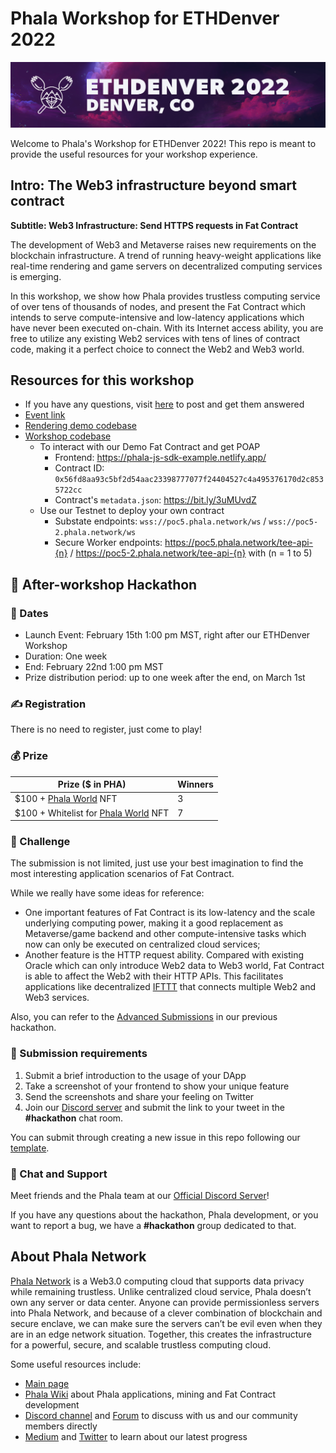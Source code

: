 # Phala Workshop for ETHDenver 2022

![](assets/banner.jpeg)

Welcome to Phala's Workshop for ETHDenver 2022!
This repo is meant to provide the useful resources for your workshop experience.

## Intro: The Web3 infrastructure beyond smart contract
**Subtitle: Web3 Infrastructure: Send HTTPS requests in Fat Contract**

The development of Web3 and Metaverse raises new requirements on the blockchain infrastructure. A trend of running heavy-weight applications like real-time rendering and game servers on decentralized computing services is emerging.

In this workshop, we show how Phala provides trustless computing service of over tens of thousands of nodes, and present the Fat Contract which intends to serve compute-intensive and low-latency applications which have never been executed on-chain. With its Internet access ability, you are free to utilize any existing Web2 services with tens of lines of contract code, making it a perfect choice to connect the Web2 and Web3 world.

## Resources for this workshop

- If you have any questions, visit [here](https://bit.ly/3GTDhhs) to post and get them answered
- [Event link](https://ethdenver.sched.com/event/vBYq/the-web3-infrastructure-beyond-smart-contract)
- [Rendering demo codebase](https://github.com/Phala-Network/blender-contract)
- [Workshop codebase](https://github.com/Phala-Network/fat-contract-workshop/tree/http)
  - To interact with our Demo Fat Contract and get POAP
    - Frontend: https://phala-js-sdk-example.netlify.app/
    - Contract ID: `0x56fd8aa93c5bf2d54aac23398777077f24404527c4a495376170d2c8535722cc`
    - Contract's `metadata.json`: https://bit.ly/3uMUvdZ
  - Use our Testnet to deploy your own contract
    - Substate endpoints: `wss://poc5.phala.network/ws` / `wss://poc5-2.phala.network/ws`
    - Secure Worker endpoints: https://poc5.phala.network/tee-api-{n} / https://poc5-2.phala.network/tee-api-{n} with (n = 1 to 5)

## 🎉 After-workshop Hackathon

### 📅 Dates

- Launch Event: February 15th 1:00 pm MST, right after our ETHDenver Workshop
- Duration: One week
- End: February 22nd 1:00 pm MST
- Prize distribution period: up to one week after the end, on March 1st

### ✍️ Registration

There is no need to register, just come to play!

### 💰 Prize

| Prize ($ in PHA)                                                    | Winners |
| ------------------------------------------------------------------- | ------- |
| $100 + [Phala World](https://www.phalaworld.com/) NFT               | 3       |
| $100 + Whitelist for [Phala World](https://www.phalaworld.com/) NFT | 7       |


### 🏁 Challenge

The submission is not limited, just use your best imagination to find the most interesting application scenarios of Fat Contract.

While we really have some ideas for reference:
- One important features of Fat Contract is its low-latency and the scale underlying computing power, making it a good replacement as Metaverse/game backend and other compute-intensive tasks which now can only be executed on centralized cloud services;
- Another feature is the HTTP request ability. Compared with existing Oracle which can only introduce Web2 data to Web3 world, Fat Contract is able to affect the Web2 with their HTTP APIs. This facilitates applications like decentralized [IFTTT](https://ifttt.com/explore/new_to_ifttt) that connects multiple Web2 and Web3 services.

Also, you can refer to the [Advanced Submissions](https://github.com/Phala-Network/Encode-Hackathon-2021/issues/21) in our previous hackathon.

### 📌 Submission requirements

1. Submit a brief introduction to the usage of your DApp
2. Take a screenshot of your frontend to show your unique feature
3. Send the screenshots and share your feeling on Twitter
4. Join our [Discord server](https://discord.gg/zQKNGv4) and submit the link to your tweet in the **#hackathon** chat room.

You can submit through creating a new issue in this repo following our [template](https://github.com/Phala-Network/ETHDenver-2022/issues/1).

### 💬 Chat and Support

Meet friends and the Phala team at our [Official Discord Server](https://discord.gg/nJaehCD98Y)!

If you have any questions about the hackathon, Phala development, or you want to report a bug, we have a **#hackathon** group dedicated to that.

## About Phala Network

[Phala Network](https://phala.network/) is a Web3.0 computing cloud that supports data privacy while remaining trustless. Unlike centralized cloud service, Phala doesn’t own any server or data center. Anyone can provide permissionless servers into Phala Network, and because of a clever combination of blockchain and secure enclave, we can make sure the servers can’t be evil even when they are in an edge network situation. Together, this creates the infrastructure for a powerful, secure, and scalable trustless computing cloud.

Some useful resources include:
- [Main page](https://phala.network/)
- [Phala Wiki](https://wiki.phala.network/en-us/general/phala-network/01-phala-network/) about Phala applications, mining and Fat Contract development
- [Discord channel](https://discord.gg/myBmQu5) and [Forum](https://forum.phala.network/) to discuss with us and our community members directly
- [Medium](https://medium.com/phala-network) and [Twitter](https://twitter.com/PhalaNetwork) to learn about our latest progress
